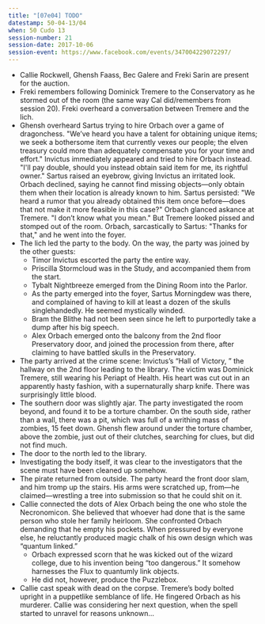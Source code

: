 ```yaml
---
title: "[07e04] TODO"
datestamp: 50-04-13/04
when: 50 Cudo 13
session-number: 21
session-date: 2017-10-06
session-event: https://www.facebook.com/events/347004229072297/
---
```


* Callie Rockwell, Ghensh Faass, Bec Galere and Freki Sarin are present for the auction.
* Freki remembers following Dominick Tremere to the Conservatory as he stormed out of the room (the same way Cal did/remembers from session 20). Freki overheard a conversation between Tremere and the lich.
* Ghensh overheard Sartus trying to hire Orbach over a game of dragonchess. "We’ve heard you have a talent for obtaining unique items; we seek a bothersome item that currently vexes our people; the elven treasury could more than adequately compensate you for your time and effort." Invictus immediately appeared and tried to hire Orbach instead. "I'll pay double, should you instead obtain said item for me, its rightful owner." Sartus raised an eyebrow, giving Invictus an irritated look. Orbach declined, saying he cannot find missing objects—only obtain them when their location is already known to him. Sartus persisted: "We heard a rumor that you already obtained this item once before—does that not make it more feasible in this case?" Orbach glanced askance at Tremere. "I don’t know what you mean." But Tremere looked pissed and stomped out of the room. Orbach, sarcastically to Sartus: "Thanks for that," and he went into the foyer.
* The lich led the party to the body. On the way, the party was joined by the other guests:
  * Timor Invictus escorted the party the entire way.
  * Priscilla Stormcloud was in the Study, and accompanied them from the start.
  * Tybalt Nightbreeze emerged from the Dining Room into the Parlor.
  * As the party emerged into the foyer, Sartus Morningdew was there, and complained of having to kill at least a dozen of the skulls singlehandedly. He seemed mystically winded.
  * Bram the Blithe had not been seen since he left to purportedly take a dump after his big speech.
  * Alex Orbach emerged onto the balcony from the 2nd floor Preservatory door, and joined the procession from there, after claiming to have battled skulls in the Preservatory.
* The party arrived at the crime scene: Invictus’s “Hall of Victory, ” the hallway on the 2nd floor leading to the library. The victim was Dominick Tremere, still wearing his Periapt of Health. His heart was cut out in an apparently hasty fashion, with a supernaturally sharp knife. There was surprisingly little blood.
* The southern door was slightly ajar. The party investigated the room beyond, and found it to be a torture chamber. On the south side, rather than a wall, there was a pit, which was full of a writhing mass of zombies, 15 feet down. Ghensh flew around under the torture chamber, above the zombie, just out of their clutches, searching for clues, but did not find much.
* The door to the north led to the library.
* Investigating the body itself, it was clear to the investigators that the scene must have been cleaned up somehow.
* The pirate returned from outside. The party heard the front door slam, and him tromp up the stairs. His arms were scratched up, from—he claimed—wrestling a tree into submission so that he could shit on it.
* Callie connected the dots of Alex Orbach being the one who stole the Necronomicon. She believed that whoever had done that is the same person who stole her family heirloom. She confronted Orbach demanding that he empty his pockets. When pressured by everyone else, he reluctantly produced magic chalk of his own design which was “quantum linked.”
  * Orbach expressed scorn that he was kicked out of the wizard college, due to his invention being “too dangerous.” It somehow harnesses the Flux to quantumly link objects.
  * He did not, however, produce the Puzzlebox.
* Callie cast speak with dead on the corpse. Tremere’s body bolted upright in a puppetlike semblance of life. He fingered Orbach as his murderer. Callie was considering her next question, when the spell started to unravel for reasons unknown...
